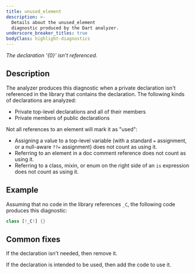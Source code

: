 ```yaml
---
title: unused_element
description: >-
  Details about the unused_element
  diagnostic produced by the Dart analyzer.
underscore_breaker_titles: true
bodyClass: highlight-diagnostics
---
```


_The declaration '{0}' isn't referenced._

## Description

The analyzer produces this diagnostic when a private declaration isn't
referenced in the library that contains the declaration. The following
kinds of declarations are analyzed:
- Private top-level declarations and all of their members
- Private members of public declarations

Not all references to an element will mark it as "used":
- Assigning a value to a top-level variable (with a standard `=`
  assignment, or a null-aware `??=` assignment) does not count as using
  it.
- Referring to an element in a doc comment reference does not count as
  using it.
- Referring to a class, mixin, or enum on the right side of an `is`
  expression does not count as using it.

## Example

Assuming that no code in the library references `_C`, the following code
produces this diagnostic:

```dart
class [!_C!] {}
```

## Common fixes

If the declaration isn't needed, then remove it.

If the declaration is intended to be used, then add the code to use it.
